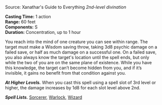 Source: Xanathar's Guide to Everything
_2nd-level divination_

**Casting Time:** 1 action  
**Range:** 60 feet  
**Components:** S  
**Duration:** Concentration, up to 1 hour

You reach into the mind of one creature you can see within range. The target must make a Wisdom saving throw, taking 3d8 psychic damage on a failed save, or half as much damage on a successful one. On a failed save, you also always know the target's location until the spell ends, but only while the two of you are on the same plane of existence. While you have this knowledge, the target can’t become hidden from you, and if it’s invisible, it gains no benefit from that condition against you.

**_At Higher Levels._** When you cast this spell using a spell slot of 3rd level or higher, the damage increases by 1d8 for each slot level above 2nd.

**_Spell Lists._** [Sorcerer](http://dnd5e.wikidot.com/spells:sorcerer), [Warlock](http://dnd5e.wikidot.com/spells:warlock), [Wizard](http://dnd5e.wikidot.com/spells:wizard)